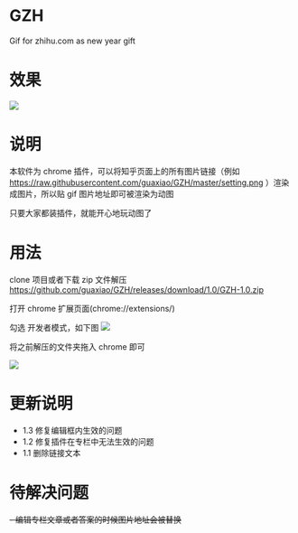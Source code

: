 # GZH
Gif for zhihu.com as new year gift

效果
===
<img src='https://raw.githubusercontent.com/guaxiao/GZH/master/zhihu23.gif' />

说明
===
本软件为 chrome 插件，可以将知乎页面上的所有图片链接（例如 https://raw.githubusercontent.com/guaxiao/GZH/master/setting.png
 ）渲染成图片，所以贴 gif 图片地址即可被渲染为动图

只要大家都装插件，就能开心地玩动图了


用法
===
clone 项目或者下载 zip 文件解压 https://github.com/guaxiao/GZH/releases/download/1.0/GZH-1.0.zip 

打开 chrome 扩展页面(chrome://extensions/)

勾选 开发者模式，如下图
<img src='https://raw.githubusercontent.com/guaxiao/GZH/master/setting.png' />

将之前解压的文件夹拖入 chrome 即可

<img src='http://static.gmgard.com/smiley/xsk.gif' />

更新说明
===

- 1.3 修复编辑框内生效的问题
- 1.2 修复插件在专栏中无法生效的问题
- 1.1 删除链接文本

待解决问题
===

~~- 编辑专栏文章或者答案的时候图片地址会被替换~~